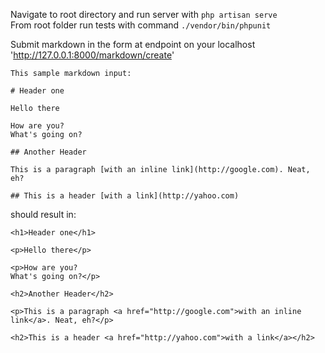 Navigate to root directory and run server with ```php artisan serve```  <br> 
From root folder run tests with command ```./vendor/bin/phpunit``` 


Submit markdown in the form at endpoint on your localhost 'http://127.0.0.1:8000/markdown/create'

    This sample markdown input:

    # Header one

    Hello there

    How are you?
    What's going on?

    ## Another Header

    This is a paragraph [with an inline link](http://google.com). Neat, eh?

    ## This is a header [with a link](http://yahoo.com)

should result in:

    <h1>Header one</h1>
    
    <p>Hello there</p>
    
    <p>How are you?
    What's going on?</p>
    
    <h2>Another Header</h2>
    
    <p>This is a paragraph <a href="http://google.com">with an inline link</a>. Neat, eh?</p>
    
    <h2>This is a header <a href="http://yahoo.com">with a link</a></h2>
